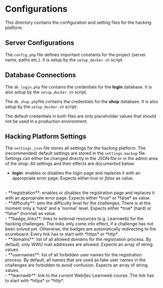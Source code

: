 # Configurations

This directory contains the configuration and setting files for the hacking platform.

## Server Configurations

The ```config.php``` file defines important constants for the project (server name, paths etc.). It is setup by the ```setup_docker.sh``` script.


## Database Connections
The ```db_login.php``` file contains the credentials for the **login** database. It is also setup by the ```setup_docker.sh``` script.

The ```db_shop.php```file contains the credentials for the **shop** database. It is also setup by the ```setup_docker.sh``` script.

The default credentials in both files are only placeholder values that should not be used in a production environment.


## Hacking Platform Settings
The ```settings.json``` file stores all settings for the hacking platform. The (recommended) default settings are stored in the ```settings.backup``` file. Settings can either be changed directly in the JSON file or in the admin area of the shop. All settings and their effects are documented below:


- **login**: enables or disables the login page and replaces it with an appropriate error page. Expects either *true* or *false* as value.
<br>
- **registration**: enables or disables the registration page and replaces it with an appropriate error page. Expects either *true* or *false* as value.
<br>
- **difficulty**: sets the difficulty level for the challenges. There is at the moment only a 'hard' and a 'normal' level. Expects either *true* (hard) or *false* (normal) as value.
<br>
- **badge_links**: links to external resources (e.g. Learnweb) for the hacking challenges. The links only come into effect, if a challenge has not been solved yet. Otherwise, the badges are automatically redirecting to the scoreboard. Every link has to start with *https* or *http*.
<br>
- **domains**: list of all allowed domains for the registration process. By default, only WWU mail addresses are allowed. Expects an array of string values.
<br>
- **usernames**: list of all forbidden user names for the registration process. By default, all names that are used as fake user names in the challenges are forbidden to avoid confusion. Expects an array of string values.
<br>
- **learnweb**: link to the current WebSec Learnweb course. The link has to start with *https* or *http*.

